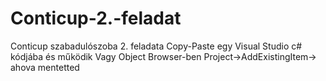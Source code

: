 # Conticup-2.-feladat
Conticup szabadulószoba 2. feladata
Copy-Paste egy Visual Studio c# kódjába és működik
Vagy Object Browser-ben Project->AddExistingItem-> ahova mentetted
